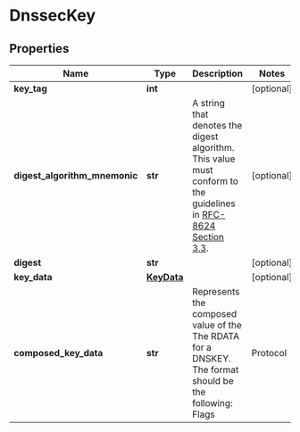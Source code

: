 # DnssecKey

## Properties
| Name | Type | Description | Notes |
| ------------ | ------------- | ------------- | ------------- |
| **key_tag** | **int** |  | [optional]  |
| **digest_algorithm_mnemonic** | **str** | A string that denotes the digest algorithm. This value must conform to the guidelines in [RFC-8624 Section 3.3](https://datatracker.ietf.org/doc/html/rfc8624#section-3.3).  | [optional]  |
| **digest** | **str** |  | [optional]  |
| **key_data** | [**KeyData**](KeyData.md) |  | [optional]  |
| **composed_key_data** | **str** | Represents the composed value of the The RDATA for a DNSKEY. The format should be the following: Flags | Protocol | Algorithm | Public Key The values must conform to the guidelines in [RFC-4034 Section 2.1](https://www.rfc-editor.org/rfc/rfc4034#section-2.1).  | [optional]  |


